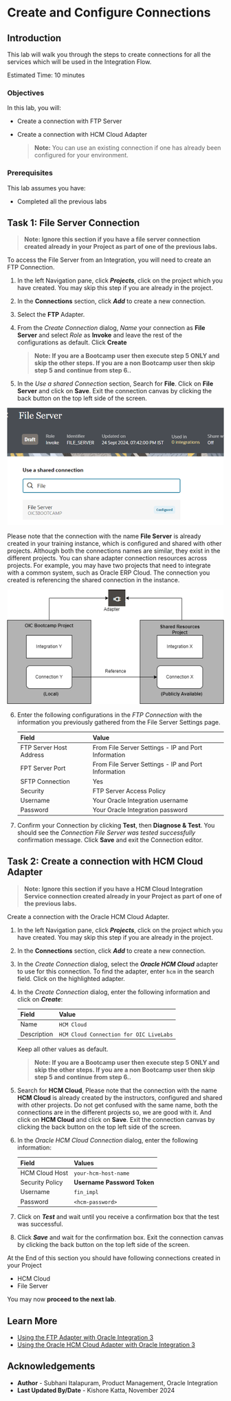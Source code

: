 # Create and Configure Connections

## Introduction


This lab will walk you through the steps to create connections for all the services which will be used in the Integration Flow.

Estimated Time: 10 minutes

### Objectives
In this lab, you will:
- Create a connection with FTP Server
- Create a connection with HCM Cloud Adapter

    > **Note:**  You can use an existing connection if one has already been configured for your environment.

### Prerequisites
This lab assumes you have:
- Completed all the previous labs


## Task 1: File Server Connection

> **Note: Ignore this section if you have a file server connection created already in your Project as part of one of the previous labs.**

To access the File Server from an Integration, you will need to create an FTP Connection.  

1. In the left Navigation pane, click ***Projects***, click on the project which you have created.
    You may skip this step if you are already in the project.
2. In the **Connections** section, click ***Add*** to create a new connection.
3. Select the **FTP** Adapter.
4. From the *Create Connection* dialog, *Name* your connection as **File Server** and select *Role* as **Invoke** and leave the rest of the configurations as default. Click **Create**
    > **Note: If you are a Bootcamp user then execute step 5 ONLY and skip the other steps.
    If you are a non Bootcamp user then skip step 5 and continue from step 6..**

5. In the *Use a shared Connection* section, Search for **File**. Click on **File Server** and click on **Save**. Exit the connection canvas by clicking the back button on the top left side of the screen.

![File Server Connection Reference](images/fileserversharedconn.png)

Please note that the connection with the name **File Server** is already created in your training instance, which is configured and shared with other projects. Although both the connections names are similar, they exist in the different projects. You can share adapter connection resources across projects. For example, you may have two projects that need to integrate with a common system, such as Oracle ERP Cloud. The connection you created is referencing the shared connection in the instance.

![Shared Connection](images/connection-sharing.png)

6. Enter the following configurations in the *FTP Connection* with the information you previously gathered from the File Server Settings page.  

    | Field                   | Value                                                 |
    |-------------------------|-------------------------------------------------------|
    | FTP Server Host Address | From File Server Settings - IP and Port Information   |
    | FPT Server Port         | From File Server Settings - IP and Port Information   |
    | SFTP Connection         | Yes                                                   |
    | Security                | FTP Server Access Policy                              |
    | Username                | Your Oracle Integration username                      |
    | Password                | Your Oracle Integration password                      |

7. Confirm your Connection by clicking **Test**, then **Diagnose & Test**. You should see the *Connection File Server was tested successfully* confirmation message. Click **Save** and exit the Connection editor.

##	Task	2: Create a connection with HCM Cloud Adapter

> **Note: Ignore this section if you have a HCM Cloud Integration Service connection created already in your Project as part of one of the previous labs.**

Create a connection with the Oracle HCM Cloud Adapter.

1. In the left Navigation pane, click ***Projects***, click on the project which you have created.
    You may skip this step if you are already in the project.
2. In the **Connections** section, click ***Add*** to create a new connection.
3. In the *Create Connection* dialog, select the ***Oracle HCM Cloud*** adapter to use for this connection. To find the adapter, enter `hcm` in the search field. Click on the highlighted adapter.
4. In the *Create Connection* dialog, enter the following information and click on ***Create***:

    | **Field**        | **Value**          |       
    | --- | ----------- |
    | Name         | `HCM Cloud`       |
    | Description  | `HCM Cloud Connection for OIC LiveLabs` |

    Keep all other values as default.

    > **Note: If you are a Bootcamp user then execute step 5 ONLY and skip the other steps.
    If you are a non Bootcamp user then skip step 5 and continue from step 6..**

5. Search for **HCM Cloud**, Please note that the connection with the name **HCM Cloud** is already created by the instructors, configured and shared with other projects.
Do not get confused with the same name, both the connections are in the different projects so, we are good with it. And click on **HCM Cloud** and click on **Save**. Exit the connection canvas by clicking the back button on the top left side of the screen.

6. In the *Oracle HCM Cloud Connection* dialog, enter the following information:

    | **Field**  | **Values** |
    |---|---|
    |HCM Cloud Host | `your-hcm-host-name` |
    |Security Policy | **Username Password Token**|
    |Username | `fin_impl`|
    |Password | `<hcm-password>`|

7. Click on ***Test*** and wait until you receive a confirmation box that the test was successful.

8. Click ***Save*** and wait for the confirmation box. Exit the connection canvas by clicking the back button on the top left side of the screen.

At the End of this section you should have following connections created in your Project

- HCM Cloud
- File Server

You may now **proceed to the next lab**.

## Learn More

* [Using the FTP Adapter with Oracle Integration 3](https://docs.oracle.com/en/cloud/paas/application-integration/ftp-adapter/ftp-adapter-capabilities.html)
* [Using the Oracle HCM Cloud Adapter with Oracle Integration 3](https://docs.oracle.com/en/cloud/paas/application-integration/hcm-adapter/index.html)

## Acknowledgements
* **Author** - Subhani Italapuram, Product Management, Oracle Integration
* **Last Updated By/Date** - Kishore Katta, November 2024
